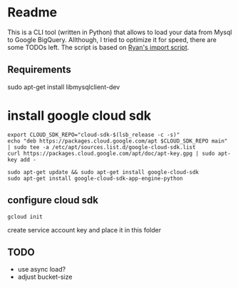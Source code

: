 # Readme
This is a CLI tool (written in Python) that allows to load your data from Mysql to Google BigQuery. Allthough, I tried to optimize it for speed, there are some TODOs left. The script is based on [Ryan's import script](http://stackoverflow.com/a/28049671/609712).


## Requirements

sudo apt-get install libmysqlclient-dev

# install google cloud sdk
```
export CLOUD_SDK_REPO="cloud-sdk-$(lsb_release -c -s)"
echo "deb https://packages.cloud.google.com/apt $CLOUD_SDK_REPO main" | sudo tee -a /etc/apt/sources.list.d/google-cloud-sdk.list
curl https://packages.cloud.google.com/apt/doc/apt-key.gpg | sudo apt-key add -

sudo apt-get update && sudo apt-get install google-cloud-sdk
sudo apt-get install google-cloud-sdk-app-engine-python
```

## configure cloud sdk

```
gcloud init
```

create service account key and place it in this folder


## TODO
 - use async load?
 - adjust bucket-size
